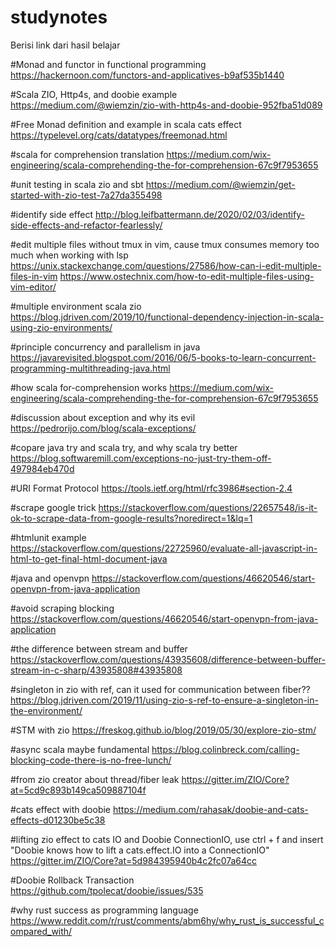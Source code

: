 # studynotes
Berisi link dari hasil belajar

#Monad and functor in functional programming
https://hackernoon.com/functors-and-applicatives-b9af535b1440

#Scala ZIO, Http4s, and doobie example
https://medium.com/@wiemzin/zio-with-http4s-and-doobie-952fba51d089

#Free Monad definition and example in scala cats effect
https://typelevel.org/cats/datatypes/freemonad.html

#scala for comprehension translation
https://medium.com/wix-engineering/scala-comprehending-the-for-comprehension-67c9f7953655

#unit testing in scala zio and sbt
https://medium.com/@wiemzin/get-started-with-zio-test-7a27da355498

#identify side effect
http://blog.leifbattermann.de/2020/02/03/identify-side-effects-and-refactor-fearlessly/

#edit multiple files without tmux in vim, cause tmux consumes memory too much when working with lsp
https://unix.stackexchange.com/questions/27586/how-can-i-edit-multiple-files-in-vim
https://www.ostechnix.com/how-to-edit-multiple-files-using-vim-editor/

#multiple environment scala zio
https://blog.jdriven.com/2019/10/functional-dependency-injection-in-scala-using-zio-environments/

#principle concurrency and parallelism in java
https://javarevisited.blogspot.com/2016/06/5-books-to-learn-concurrent-programming-multithreading-java.html

#how scala for-comprehension works
https://medium.com/wix-engineering/scala-comprehending-the-for-comprehension-67c9f7953655

#discussion about exception and why its evil
https://pedrorijo.com/blog/scala-exceptions/

#copare java try and scala try, and why scala try better
https://blog.softwaremill.com/exceptions-no-just-try-them-off-497984eb470d

#URI Format Protocol
https://tools.ietf.org/html/rfc3986#section-2.4

#scrape google trick
https://stackoverflow.com/questions/22657548/is-it-ok-to-scrape-data-from-google-results?noredirect=1&lq=1

#htmlunit example
https://stackoverflow.com/questions/22725960/evaluate-all-javascript-in-html-to-get-final-html-document-java

#java and openvpn
https://stackoverflow.com/questions/46620546/start-openvpn-from-java-application

#avoid scraping blocking
https://stackoverflow.com/questions/46620546/start-openvpn-from-java-application

#the difference between stream and buffer
https://stackoverflow.com/questions/43935608/difference-between-buffer-stream-in-c-sharp/43935808#43935808

#singleton in zio with ref, can it used for communication between fiber??
https://blog.jdriven.com/2019/11/using-zio-s-ref-to-ensure-a-singleton-in-the-environment/

#STM with zio
https://freskog.github.io/blog/2019/05/30/explore-zio-stm/

#async scala maybe fundamental
https://blog.colinbreck.com/calling-blocking-code-there-is-no-free-lunch/

#from zio creator about thread/fiber leak
https://gitter.im/ZIO/Core?at=5cd9c893b149ca509887104f

#cats effect with doobie
https://medium.com/rahasak/doobie-and-cats-effects-d01230be5c38

#lifting zio effect to cats IO and Doobie ConnectionIO, use ctrl + f and insert "Doobie knows how to lift a cats.effect.IO into a ConnectionIO"
https://gitter.im/ZIO/Core?at=5d984395940b4c2fc07a64cc

#Doobie Rollback Transaction
https://github.com/tpolecat/doobie/issues/535

#why rust success as programming language
https://www.reddit.com/r/rust/comments/abm6hy/why_rust_is_successful_compared_with/
